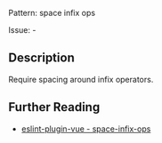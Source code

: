 Pattern: space infix ops

Issue: -

## Description

Require spacing around infix operators.

## Further Reading

* [eslint-plugin-vue - space-infix-ops](https://eslint.vuejs.org/rules/space-infix-ops.html)
